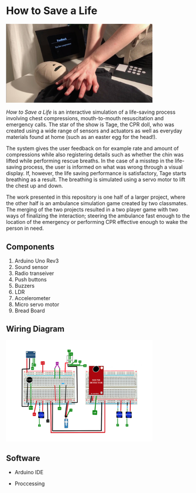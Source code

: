 # How to Save a Life
<img
  src="/CPR.jpeg"
  alt="CPR-doll"
  style="width:400px">

*How to Save a Life* is an interactive simulation of a life-saving process involving chest compressions, mouth-to-mouth resuscitation and emergency calls. The star of the show is Tage, the CPR doll, who was created using a wide range of sensors and actuators as well as everyday materials found at home (such as an easter egg for the head!).

The system gives the user feedback on for example rate and amount of compressions while also registering details such as whether the chin was lifted while performing rescue breaths. In the case of a misstep in the life-saving process, the user is informed on what was wrong through a visual display. If, however, the life saving performance is satisfactory, Tage starts breathing as a result. The breathing is simulated using a servo motor to lift the chest up and down.

The work presented in this repository is one half of a larger project, where the other half is an ambulance simulation game created by two classmates. The merging of the two projects resulted in a two player game with two ways of finalizing the interaction; steering the ambulance fast enough to the location of the emergency or performing CPR effective enough to wake the person in need.

## Components

1. Arduino Uno Rev3
2. Sound sensor
3. Radio transeiver
4. Push buttons
5. Buzzers
6. LDR
7. Accelerometer
8. Micro servo motor
9. Bread Board

## Wiring Diagram

<img
  src="Wiring-Diagram.png"
  alt="Wiring-Diagram"
  style="width:400px">

## Software

* Arduino IDE

* Proccessing


  
 
